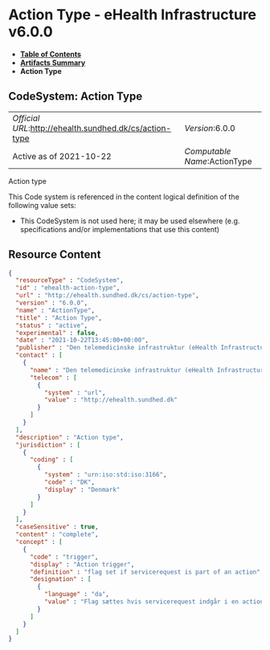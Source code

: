 # Action Type - eHealth Infrastructure v6.0.0

* [**Table of Contents**](toc.md)
* [**Artifacts Summary**](artifacts.md)
* **Action Type**

## CodeSystem: Action Type 

| | |
| :--- | :--- |
| *Official URL*:http://ehealth.sundhed.dk/cs/action-type | *Version*:6.0.0 |
| Active as of 2021-10-22 | *Computable Name*:ActionType |

 
Action type 

 This Code system is referenced in the content logical definition of the following value sets: 

* This CodeSystem is not used here; it may be used elsewhere (e.g. specifications and/or implementations that use this content)



## Resource Content

```json
{
  "resourceType" : "CodeSystem",
  "id" : "ehealth-action-type",
  "url" : "http://ehealth.sundhed.dk/cs/action-type",
  "version" : "6.0.0",
  "name" : "ActionType",
  "title" : "Action Type",
  "status" : "active",
  "experimental" : false,
  "date" : "2021-10-22T13:45:00+00:00",
  "publisher" : "Den telemedicinske infrastruktur (eHealth Infrastructure)",
  "contact" : [
    {
      "name" : "Den telemedicinske infrastruktur (eHealth Infrastructure)",
      "telecom" : [
        {
          "system" : "url",
          "value" : "http://ehealth.sundhed.dk"
        }
      ]
    }
  ],
  "description" : "Action type",
  "jurisdiction" : [
    {
      "coding" : [
        {
          "system" : "urn:iso:std:iso:3166",
          "code" : "DK",
          "display" : "Denmark"
        }
      ]
    }
  ],
  "caseSensitive" : true,
  "content" : "complete",
  "concept" : [
    {
      "code" : "trigger",
      "display" : "Action trigger",
      "definition" : "flag set if servicerequest is part of an action",
      "designation" : [
        {
          "language" : "da",
          "value" : "Flag sættes hvis servicerequest indgår i en action"
        }
      ]
    }
  ]
}

```

